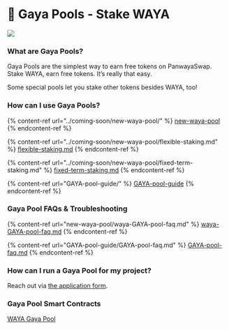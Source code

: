 # 🍯 Gaya Pools - Stake WAYA

![](../../.gitbook/assets/GAYA-poos-header.png)

### **What are Gaya Pools?**

Gaya Pools are the simplest way to earn free tokens on PanwayaSwap.\
Stake WAYA, earn free tokens. It’s really that easy.

Some special pools let you stake other tokens besides WAYA, too!

### **How can I use Gaya Pools?**

{% content-ref url="../coming-soon/new-waya-pool/" %}
[new-waya-pool](../coming-soon/new-waya-pool/)
{% endcontent-ref %}

{% content-ref url="../coming-soon/new-waya-pool/flexible-staking.md" %}
[flexible-staking.md](../coming-soon/new-waya-pool/flexible-staking.md)
{% endcontent-ref %}

{% content-ref url="../coming-soon/new-waya-pool/fixed-term-staking.md" %}
[fixed-term-staking.md](../coming-soon/new-waya-pool/fixed-term-staking.md)
{% endcontent-ref %}

{% content-ref url="GAYA-pool-guide/" %}
[GAYA-pool-guide](GAYA-pool-guide/)
{% endcontent-ref %}

### Gaya Pool FAQs & Troubleshooting

{% content-ref url="new-waya-pool/waya-GAYA-pool-faq.md" %}
[waya-GAYA-pool-faq.md](new-waya-pool/waya-GAYA-pool-faq.md)
{% endcontent-ref %}

{% content-ref url="GAYA-pool-guide/GAYA-pool-faq.md" %}
[GAYA-pool-faq.md](GAYA-pool-guide/GAYA-pool-faq.md)
{% endcontent-ref %}

### **How can I run a Gaya Pool for my project?**

Reach out via [the application form](https://docs.plexswap.finance/contact-us/business-partnerships).

### Gaya Pool Smart Contracts <a href="#docs-internal-guid-c4c16237-7fff-3c33-3a56-18ccd8853f86" id="docs-internal-guid-c4c16237-7fff-3c33-3a56-18ccd8853f86"></a>

[WAYA Gaya Pool](../../code/smart-contracts/fixed-term-staking-waya-pool.md)

### &#x20;<a href="#docs-internal-guid-c4c16237-7fff-3c33-3a56-18ccd8853f86" id="docs-internal-guid-c4c16237-7fff-3c33-3a56-18ccd8853f86"></a>



